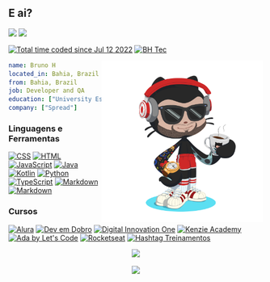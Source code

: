 <h2>E ai?</h2>

<p>
  <a target="_blank" href="mailto:brunodorea@outlook.com.br"><img src="https://img.shields.io/badge/Microsoft_Outlook-0078D4?style=for-the-badge&logo=microsoft-outlook&logoColor=white"/></a>
  <a target="_blank" href="https://www.linkedin.com/in/brunohfdorea/"><img src="https://img.shields.io/badge/linkedin-%230077B5.svg?style=for-the-badge&logo=linkedin&logoColor=white"/></a>
</p>
<p>
  <a href="https://wakatime.com/@68660678-6b86-4b78-98df-f5f41a37e1bc"><img src="https://wakatime.com/badge/user/68660678-6b86-4b78-98df-f5f41a37e1bc.svg" alt="Total time coded since Jul 12 2022" /></a>
<a href="https://visitor-badge.laobi.icu/"><img src="https://visitor-badge.laobi.icu/badge?page_id=bh-tec" alt="BH Tec"/></a>
</p>

<img style="width: 320px" align="right" src="./assets/octocat-1675269865995.png" />

```yaml
name: Bruno H
located_in: Bahia, Brazil
from: Bahia, Brazil
job: Developer and QA
education: ["University Estácio de Sá"]
company: ["Spread"]
```

<div align="left">
  <h3>Linguagens e Ferramentas</h3>
  <a href="https://github.com/orgs/BH-Tec/repositories?language=css"><img src="https://img.shields.io/badge/CSS-239120?&style=for-the-badge&logo=css3&logoColor=white" alt="CSS"/></a>
  <a href="https://github.com/orgs/BH-Tec/repositories?language=html"><img src="https://img.shields.io/badge/HTML5-E34F26?style=for-the-badge&logo=html5&logoColor=white" alt="HTML"/></a>
  <a href="https://github.com/orgs/BH-Tec/repositories?language=javascript"><img src="https://img.shields.io/badge/JavaScript-F7DF1E?style=for-the-badge&logo=javascript&logoColor=black" alt="JavaScript"/></a>
  <a href="https://github.com/orgs/BH-Tec/repositories?language=java"><img src="https://img.shields.io/badge/java-%23ED8B00.svg?style=for-the-badge&logo=java&logoColor=white" alt="Java"/></a>
  <a href="https://github.com/orgs/BH-Tec/repositories?language=kotlin"><img src="https://img.shields.io/badge/kotlin-%237F52FF.svg?style=for-the-badge&logo=kotlin&logoColor=white" alt="Kotlin"/></a>
  <a href="https://github.com/orgs/BH-Tec/repositories?q=python"><img src="https://img.shields.io/badge/python-3670A0?style=for-the-badge&logo=python&logoColor=ffdd54" alt="Python"/></a>
  <a href="https://github.com/orgs/BH-Tec/repositories?&language=typescript"><img src="https://img.shields.io/badge/typescript-%23007ACC.svg?style=for-the-badge&logo=typescript&logoColor=white" alt="TypeScript"/></a>
  <a href="https://github.com/orgs/BH-Tec/repositories?q=markdown"><img src="https://img.shields.io/badge/markdown-%23000000.svg?style=for-the-badge&logo=markdown&logoColor=white" alt="Markdown"/></a>
  <a href="https://github.com/orgs/BH-Tec/repositories?q=powerbi"><img src="https://img.shields.io/badge/power_bi-F2C811?style=for-the-badge&logo=powerbi&logoColor=black" alt="Markdown"/></a>
</div>

<div align="left">
  <h3>Cursos</h3>
  <a href="https://github.com/orgs/BH-Tec/repositories?q=alura"><img src="https://img.shields.io/badge/alura-navy.svg?style=for-the-badge&logo=alura" alt="Alura"/></a>
  <a href="https://github.com/orgs/BH-Tec/repositories?q=devemdobro"><img src="https://img.shields.io/badge/devemdobro-darkcyan.svg?style=for-the-badge&logo=devemdobro" alt="Dev em Dobro"/></a>
  <a href="https://github.com/orgs/BH-Tec/repositories?q=dio"><img src="https://img.shields.io/badge/dio-blueviolet.svg?style=for-the-badge&logo=dio" alt="Digital Innovation One"/></a>
  <a href="https://github.com/orgs/BH-Tec/repositories?q=kenzie-academy"><img src="https://img.shields.io/badge/kenzie-darkblue.svg?style=for-the-badge&logo=kenzie" alt="Kenzie Academy"/></a>
  <a href="https://github.com/orgs/BH-Tec/repositories?q=lets-code"><img src="https://img.shields.io/badge/let's code-F5B324.svg?style=for-the-badge&logo=letscode" alt="Ada by Let's Code"/></a>
  <a href="https://github.com/orgs/BH-Tec/repositories?q=rocketseat"><img src="https://img.shields.io/badge/rocketseat-black.svg?style=for-the-badge&logo=rocketseat" alt="Rocketseat"/></a>
  <a href="https://github.com/orgs/BH-Tec/repositories?q=hashtag-treinamentos"><img src="https://img.shields.io/badge/hashtag treinamentos-red.svg?style=for-the-badge&logo=hashtag" alt="Hashtag Treinamentos"/></a>
</div>

<p align="center">
  <img alig src="https://github-readme-activity-graph.cyclic.app/graph?username=brunodorea&theme=github-light&hide_border=true"/>
</p>

<p align="center">
  <img alig src="https://github.com/BrunoDorea/BrunoDorea/blob/output/github-contribution-grid-snake.gif"/>
</p>

